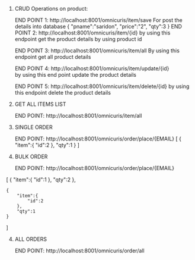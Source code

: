 1. CRUD Operations on product:

    END POINT 1: http://localhost:8001/omnicuris/item/save
                 For post the details into database 
                {
	                "pname":"saridon",
	                "price":"2",
	                "qty":3
                }
    END POINT 2: http://localhost:8001/omnicuris/item/{id}
                 by using this endpoint get the product details by using product id
                 
    END POINT 3: http://localhost:8001/omnicuris/item/all
                 By using this endpoint get all product details 
                 
    END POINT 4: http://localhost:8001/omnicuris/item/update/{id}  
                 by using this end point update the product details
                 
    END POINT 5: http://localhost:8001/omnicuris/item/delete/{id}
                 by using this endpoint delete the product details
    
2. GET ALL ITEMS LIST

    END POINT: http://localhost:8001/omnicuris/item/all
 
3. SINGLE ORDER

    END POINT: http://localhost:8001/omnicuris/order/place/{EMAIL}
    [
    	{
		"item":{
			"id":2
		},
		"qty":1
	}
    ]
    
4. BULK ORDER

    END POINT: http://localhost:8001/omnicuris/order/place/{EMAIL}
    
  [
	{
		"item":{
			"id":1
	},
	"qty":2
	},
	
	{
		"item":{
			"id":2
		},
		"qty":1
	}
  ]

4. ALL ORDERS

    END POINT: http://localhost:8001/omnicuris/order/all

